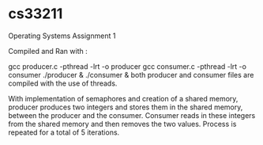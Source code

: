 # cs33211
Operating Systems Assignment 1

Compiled and Ran with :

gcc producer.c -pthread -lrt -o producer
gcc consumer.c -pthread -lrt -o consumer
 ./producer & ./consumer &
both producer and consumer files are compiled with the use of threads.

 
 
 With implementation of semaphores and creation of a shared memory, producer produces two integers and stores them in the shared memory,
 between the producer and the consumer. Consumer reads in these integers from the shared memory and then removes the two values. 
 Process is repeated for a total of 5 iterations.
 
